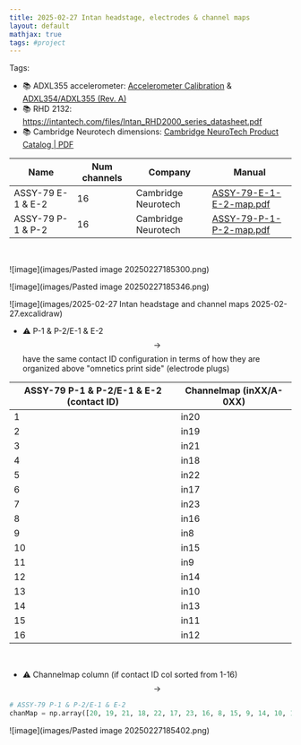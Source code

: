 ```yaml
---
title: 2025-02-27 Intan headstage, electrodes & channel maps
layout: default 
mathjax: true
tags: #project
---
```

Tags:  
- 📚 ADXL355 accelerometer: [Accelerometer Calibration](https://intantech.com/files/Intan_RHD2000_accelerometer_calibration.pdf) & [ADXL354/ADXL355 (Rev. A)](https://www.analog.com/media/en/technical-documentation/data-sheets/adxl354_355.pdf) 
- 📚 RHD 2132: https://intantech.com/files/Intan_RHD2000_series_datasheet.pdf
- 📚 Cambridge Neurotech dimensions: [Cambridge NeuroTech Product Catalog | PDF](https://www.scribd.com/document/771039846/Cambridge-NeuroTech-Product-Catalog)

| Name              | Num channels | Company             | Manual                                                                                             |
| ----------------- | ------------ | ------------------- | -------------------------------------------------------------------------------------------------- |
| ASSY-79 E-1 & E-2 | 16           | Cambridge Neurotech | [ASSY-79-E-1-E-2-map.pdf](https://www.cambridgeneurotech.com/assets/files/ASSY-79-E-1-E-2-map.pdf) |
| ASSY-79 P-1 & P-2 | 16           | Cambridge Neurotech | [ASSY-79-P-1-P-2-map.pdf](https://www.cambridgeneurotech.com/assets/files/ASSY-79-P-1-P-2-map.pdf) |
<br>

![image](images/Pasted image 20250227185300.png)


![image](images/Pasted image 20250227185346.png)

![image](images/2025-02-27 Intan headstage and channel maps 2025-02-27.excalidraw)
- ⚠️ P-1 & P-2/E-1 & E-2 $$\rightarrow$$ have the same contact ID configuration in terms of how they are organized above "omnetics print side" (electrode plugs)

| ASSY-79 P-1 & P-2/E-1 & E-2 (contact ID) | Channelmap (inXX/A-0XX) |
| ---------------------------------------- | ----------------------- |
| 1                                        | in20                    |
| 2                                        | in19                    |
| 3                                        | in21                    |
| 4                                        | in18                    |
| 5                                        | in22                    |
| 6                                        | in17                    |
| 7                                        | in23                    |
| 8                                        | in16                    |
| 9                                        | in8                     |
| 10                                       | in15                    |
| 11                                       | in9<br>                 |
| 12                                       | in14                    |
| 13                                       | in10                    |
| 14                                       | in13                    |
| 15                                       | in11                    |
| 16                                       | in12                    |
<br>


- ⚠️ Channelmap column (if contact ID col sorted from 1-16) $$\rightarrow$$ 
```python
# ASSY-79 P-1 & P-2/E-1 & E-2
chanMap = np.array([20, 19, 21, 18, 22, 17, 23, 16, 8, 15, 9, 14, 10, 13, 11, 12])
```


![image](images/Pasted image 20250227185402.png)


